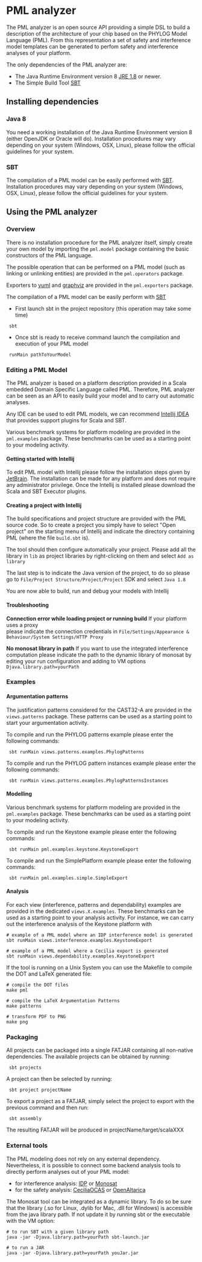 # PML analyzer

The PML analyzer is an open source API providing a simple DSL to build 
a description of the architecture of your chip based on the PHYLOG Model Language (PML). 
From this representation a set of safety and interference model templates can be generated to perfom safety and 
interference analyses of your platform.

The only dependencies of the PML analyzer are:
+ The Java Runtime Environment version 8 [JRE 1.8](http://www.oracle.com/technetwork/java/javase/downloads/jre8-downloads-2133155.html) or newer.
+ The Simple Build Tool [SBT](https://www.scala-sbt.org/)

## Installing dependencies

### Java 8

You need a working installation of the Java Runtime Environment
version 8 (either OpenJDK or Oracle will do).  Installation procedures
may vary depending on your system (Windows, OSX, Linux), please follow
the official guidelines for your system.

### SBT

The compilation of a PML model can be easily performed 
with [SBT](https://www.scala-sbt.org/). Installation procedures may vary depending on your system (Windows, OSX, Linux), 
please follow the official guidelines for your system.

## Using the PML analyzer

### Overview

There is no installation procedure for the PML analyzer itself, simply
create your own model by importing the ``pml.model`` package containing the basic constructors
of the PML language. 

The possible operation that can be performed on a PML model (such as linking
or unlinking entities) are provided in the ``pml.operators``  package.

Exporters to [yuml](https://yuml.me/diagram) and [graphviz](http://www.graphviz.org/) are provided in the ``pml.exporters`` package.  
        
The compilation of a PML model can be easily perform with [SBT](https://www.scala-sbt.org/) 
+ First launch sbt in the project repository (this operation may take some time)
```sbtshell
 sbt 
```
+ Once sbt is ready to receive command launch the compilation and execution of your PML model 
```sbtshell
 runMain pathToYourModel
 ```

### Editing a PML Model

The PML analyzer is based on a platform description provided in a Scala embedded Domain Specific Language 
called PML. Therefore, PML analyzer can be seen as an API to easily build your model and to carry out automatic analyses.

Any IDE can be used to edit PML models, we can recommend [Intellij IDEA](https://www.jetbrains.com) that provides support plugins for Scala and SBT. 

Various benchmark systems for platform modeling are provided 
in the ``pml.examples`` package. These benchmarks can be used as a starting point to
your modeling activity.

#### Getting started with Intellij

To edit PML model with Intellij please follow the installation steps given by [JetBrain](https://www.jetbrains.com).
The installation can be made for any platform and does not require any administrator privilege.
Once the Intellij is installed please download the Scala and SBT Executor plugins.

#### Creating a project with Intellij

The build specifications and project structure are provided with the PML source code.
So to create a project you simply have to select "Open project" on the starting menu of Intellij and indicate the directory containing PML (where the file ``build.sbt`` is).

The tool should then configure automatically your project. 
Please add all the library in ``lib`` as project libraries by right-clicking on them and select ``Add as library`` 

The last step is to indicate the Java version of the project, to do so please go to ``File/Project Structure/Project/Project`` SDK and select ``Java 1.8``

You are now able to build, run and debug your models with Intellij

#### Troubleshooting

**Connection error while loading project or running build** If your platform uses a proxy  
please indicate the connection credentials in ``File/Settings/Appearance & Behaviour/System Settings/HTTP Proxy``

**No monosat library in path** If you want to use the integrated interference computation please indicate the path to the
dynamic library of monosat by editing your run configuration and adding to VM options ``Djava.library.path=yourPath``

### Examples

#### Argumentation patterns

The justification patterns considered for the CAST32-A are provided in the ``views.patterns`` package. 
These patterns  can be used as a starting point to start your argumentation activity.

To compile and run the PHYLOG patterns example please enter the following commands:
```sbtshell
 sbt runMain views.patterns.examples.PhylogPatterns
```

To compile and run the PHYLOG pattern instances example please enter the following commands:
```sbtshell
 sbt runMain views.patterns.examples.PhylogPatternsInstances
```


#### Modelling
Various benchmark systems for platform modeling are provided 
in the ``pml.examples`` package. These benchmarks can be used as a starting point to
your modeling activity.

To compile and run the Keystone example please enter the following commands:
```sbtshell
 sbt runMain pml.examples.keystone.KeystoneExport
```

To compile and run the SimplePlatform example please enter the following commands:
```sbtshell
 sbt runMain pml.examples.simple.SimpleExport
```

#### Analysis
For each view (interference, patterns and dependability) examples are provided in the dedicated ``views.X.examples``.
These benchmarks can be used as a starting point to
your analysis activity. For instance, we can carry out the interference analysis of the Keystone platform with
 ```sbtshell
 # example of a PML model where an IDP interference model is generated
 sbt runMain views.interference.examples.KeystoneExport

 # example of a PML model where a Cecilia export is generated 
sbt runMain views.dependability.examples.KeystoneExport
 ```

If the tool is running on a Unix System you can use the Makefile to compile the DOT and LaTeX generated file:
```shell
# compile the DOT files
make pml
 
# compile the LaTeX Argumentation Patterns
make patterns

# transform PDF to PNG
make png
``` 

### Packaging

All projects can be packaged into a single FATJAR containing all non-native dependencies.
The available projects can be obtained by running:
```sbtshell
 sbt projects
```
A project can then be selected by running:
```sbtshell
 sbt project projectName
```
To export a project as a FATJAR, simply select the project to export with the previous command and then run:
```sbtshell
 sbt assembly
```
The resulting FATJAR will be produced in projectName/target/scalaXXX  

### External tools

The PML modeling does not rely on any external dependency. Nevertheless, it is possible
to connect some backend analysis tools to directly perform analyses out of your PML model:
  * for interference analysis: [IDP](https://dtai.cs.kuleuven.be/software/idp/try) or [Monosat](https://github.com/sambayless/monosat)
  * for the safety analysis: [CeciliaOCAS]() or [OpenAltarica](https://www.openaltarica.fr/docs-downloads/) 

The Monosat tool can be integrated as a dynamic library. To do so be sure that the library (.so for Linux, 
.dylib for Mac, .dll for Windows) is accessible from the java library path. If not update it by running sbt or the executable with the VM option:
```shell
# to run SBT with a given library path
java -jar -Djava.library.path=yourPath sbt-launch.jar 

# to run a JAR
java -jar -Djava.library.path=yourPath youJar.jar 
```